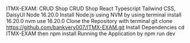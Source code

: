 ITMX-EXAM: CRUD Shop CRUD Shop
React Typescript Tailwind CSS, DaisyUI
Node 16.20.0
Install Node.js using NVM by using terminal install 16.20.0 nvm use 16.20.0
Clone the Repository with terminal git clone https://github.com/bankvery007/ITMX-EXAM.git
Install Dependencies cd ITMX-EXAM then npm install
Running the Application by npm run dev
